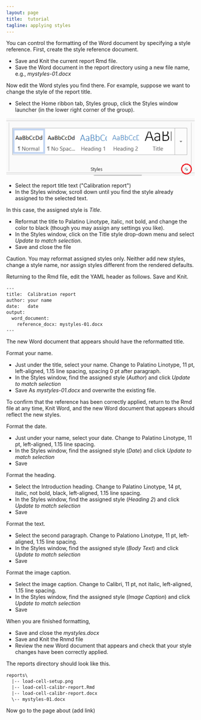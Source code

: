 ```yaml
---
layout: page
title:  tutorial
tagline: applying styles
---
```


You can control the formatting of the Word document by specifying a style reference. First, create the style reference document. 

- Save and Knit the current report Rmd file. 
- Save the Word document in the report directory using a new file name, e.g., *mystyles-01.docx* 

Now edit the Word styles you find there. For example, suppose we want to change the style of the report title. 

- Select the Home ribbon tab, Styles group, click the Styles window launcher (in the lower right corner of the group). 

![](../assets/images/styles-bar-02.png) 


- Select the report title text ("Calibration report") 
- In the Styles window, scroll down until you find the style already assigned to the selected text. 

In this case, the assigned style is *Title*. 

- Reformat the title to Palatino Linotype, italic, not bold, and change the color to black (though you may assign any settings you like). 
- In the Styles window, click on the Title style drop-down menu and select *Update to match selection*. 
- Save and close the file

Caution. You may reformat assigned styles only. Neither add new styles, change a style name, nor assign styles different from the rendered defaults. 

Returning to the Rmd file, edit the YAML header as follows. Save and Knit. 

```
---
title:  Calibration report
author: your name
date:   date
output:
  word_document:
    reference_docx: mystyles-01.docx
---
```

The new Word document that appears should have the reformatted title. 

Format your name. 

- Just under the title, select your name. Change to Palatino Linotype, 11 pt, left-aligned, 1.15 line spacing, spacing 0 pt after paragraph. 
- In the Styles window, find the assigned style (*Author*) and click *Update to match selection* 
- Save As *mystyles-01.docx* and overwrite the existing file. 

To confirm that the reference has been correctly applied, return to the Rmd file at any time, Knit Word, and the new Word document that appears should reflect the new styles. 

Format the date. 

- Just under your name, select your date. Change to Palatino Linotype, 11 pt, left-aligned, 1.15 line spacing. 
- In the Styles window, find the assigned style (*Date*) and click *Update  to match selection* 
- Save 

Format the heading. 

- Select the Introduction heading. Change to Palatino Linotype, 14 pt, italic, not bold, black, left-aligned, 1.15 line spacing. 
- In the Styles window, find the assigned style (*Heading 2*) and click *Update to match selection* 
- Save 

Format the text.

- Select the second paragraph. Change to Palationo Linotype, 11 pt, left-aligned, 1.15 line spacing. 
- In the Styles window, find the assigned style (*Body Text*) and click *Update to match selection* 
- Save 

Format the image caption.

- Select the image caption. Change to Calibri, 11 pt, not italic, left-aligned, 1.15 line spacing. 
- In the Styles window, find the assigned style (*Image Caption*) and click *Update to match selection* 
- Save 

When you are finished formatting, 

- Save and close the *mystyles.docx* 
- Save and Knit the Rnmd file 
- Review the new Word document that appears and check that your style changes have been correctly applied. 

The reports directory should look like this. 

```
reports\
  |-- load-cell-setup.png
  |-- load-cell-calibr-report.Rmd 
  |-- load-cell-calibr-report.docx
  \-- mystyles-01.docx
```




Now go to the page about (add link)










